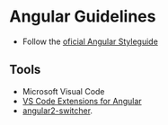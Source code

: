 # Angular Guidelines
* Follow the [oficial Angular Styleguide](https://angular.io/styleguide)

## Tools
* Microsoft Visual Code
* [VS Code Extensions for Angular](angular-vs-code-extensions.md)
* [angular2-switcher](infinity1207.angular2-switcher).